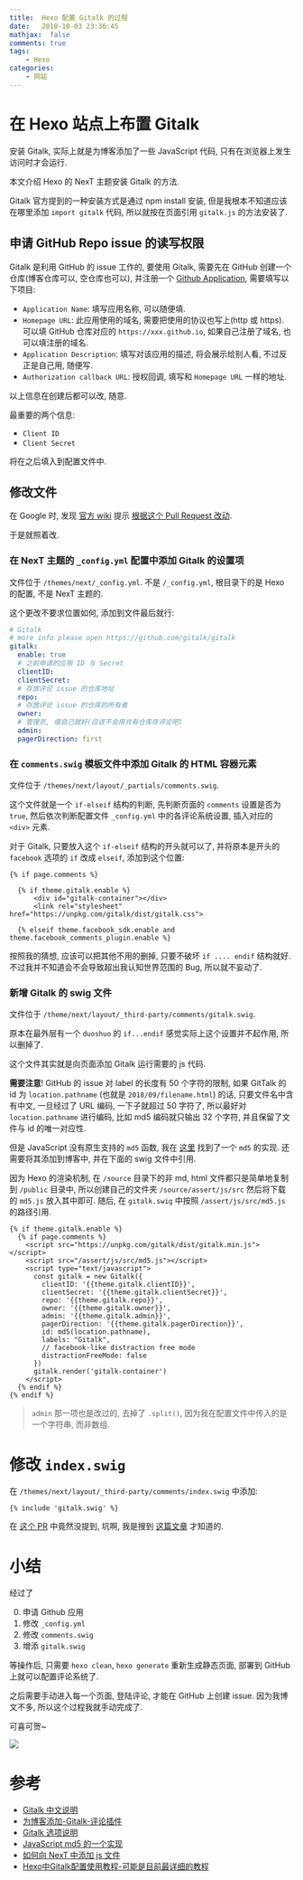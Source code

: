 ```yaml
---
title:  Hexo 配置 Gitalk 的过程
date:   2018-10-03 23:36:45
mathjax:  false
comments: true
tags:
    - Hexo
categories:
    - 网站
---
```


# 在 Hexo 站点上布置 Gitalk

安装 Gitalk, 实际上就是为博客添加了一些 JavaScript 代码, 只有在浏览器上发生访问时才会运行.

本文介绍 Hexo 的 NexT 主题安装 Gitalk 的方法.

Gitalk 官方提到的一种安装方式是通过 npm install 安装, 但是我根本不知道应该在哪里添加 `import gitalk` 代码, 所以就按在页面引用 `gitalk.js` 的方法安装了.

<!--more-->

## 申请 GitHub Repo issue 的读写权限

Gitalk 是利用 GitHub 的 issue 工作的, 要使用 Gitalk, 需要先在 GitHub 创建一个仓库(博客仓库可以, 空仓库也可以), 并注册一个 [Github Application](https://github.com/settings/applications/new), 需要填写以下项目:

- `Application Name`: 填写应用名称, 可以随便填.
- `Homepage URL`: 此应用使用的域名, 需要把使用的协议也写上(http 或 https). 可以填 GitHub 仓库对应的 `https://xxx.github.io`, 如果自己注册了域名, 也可以填注册的域名.
- `Application Description`: 填写对该应用的描述, 将会展示给别人看, 不过反正是自己用, 随便写.
- `Authorization callback URL`: 授权回调, 填写和 `Homepage URL` 一样的地址.

以上信息在创建后都可以改, 随意.

最重要的两个信息:

- `Client ID`
- `Client Secret`

将在之后填入到配置文件中.

## 修改文件

在 Google 时, 发现 [官方 wiki](https://github.com/gitalk/gitalk/wiki/在hexo-next主题上使用gitalk) 提示 [根据这个 Pull Request 改动](https://github.com/iissnan/hexo-theme-next/pull/1814/files).

于是就照着改.

### 在 NexT 主题的 `_config.yml` 配置中添加 Gitalk 的设置项

文件位于 `/themes/next/_config.yml`. 不是 `/_config.yml`, 根目录下的是 Hexo 的配置, 不是 NexT 主题的.

这个更改不要求位置如何, 添加到文件最后就行:

```yml
# Gitalk
# more info please open https://github.com/gitalk/gitalk
gitalk:
  enable: true
  # 之前申请的应用 ID 与 Secret
  clientID:
  clientSecret:
  # 存放评论 issue 的仓库地址
  repo:
  # 存放评论 issue 的仓库的所有者
  owner:
  # 管理员, 填自己就好(应该不会用共有仓库存评论吧)
  admin:
  pagerDirection: first
```

### 在 `comments.swig` 模板文件中添加 Gitalk 的 HTML 容器元素

文件位于 `/themes/next/layout/_partials/comments.swig`.

这个文件就是一个 `if-elseif` 结构的判断, 先判断页面的 `comments` 设置是否为 `true`, 然后依次判断配置文件 `_config.yml` 中的各评论系统设置, 插入对应的 `<div>` 元素.

对于 Gitalk, 只要放入这个 `if-elseif` 结构的开头就可以了, 并将原本是开头的 `facebook` 选项的 `if` 改成 `elseif`, 添加到这个位置:

```swig
{% if page.comments %}

  {% if theme.gitalk.enable %}
      <div id="gitalk-container"></div>
      <link rel="stylesheet" href="https://unpkg.com/gitalk/dist/gitalk.css">

  {% elseif theme.facebook_sdk.enable and theme.facebook_comments_plugin.enable %}
```

按照我的猜想, 应该可以把其他不用的删掉, 只要不破坏 `if .... endif` 结构就好. 不过我并不知道会不会导致超出我认知世界范围的 Bug, 所以就不妄动了.

### 新增 Gitalk 的 swig 文件

文件位于 `/theme/next/layout/_third-party/comments/gitalk.swig`.

原本在最外层有一个 `duoshuo` 的 `if...endif` 感觉实际上这个设置并不起作用, 所以删掉了.

这个文件其实就是向页面添加 Gitalk 运行需要的 js 代码.

**需要注意**! GitHub 的 issue 对 label 的长度有 50 个字符的限制, 如果 GitTalk 的 id 为 `location.pathname` (也就是 `2018/09/filename.html`) 的话, 只要文件名中含有中文, 一旦经过了 URL 编码, 一下子就超过 50 字符了, 所以最好对 `location.pathname` 进行编码, 比如 md5 编码就只输出 32 个字符, 并且保留了文件与 id 的唯一对应性.

但是 JavaScript 没有原生支持的 `md5` 函数, 我在 [这里](https://github.com/blueimp/JavaScript-MD5/tree/master/js) 找到了一个 `md5` 的实现. 还需要将其添加到博客中, 并在下面的 swig 文件中引用.

因为 Hexo 的渲染机制, 在 `/source` 目录下的非 md, html 文件都只是简单地复制到 `/public` 目录中, 所以创建自己的文件夹 `/source/assert/js/src` 然后将下载的 `md5.js` 放入其中即可. 随后, 在 `gitalk.swig` 中按照 `/assert/js/src/md5.js` 的路径引用.

```swig
{% if theme.gitalk.enable %}
  {% if page.comments %}
    <script src="https://unpkg.com/gitalk/dist/gitalk.min.js"></script>
    <script src="/assert/js/src/md5.js"></script>
    <script type="text/javascript">
      const gitalk = new Gitalk({
        clientID: '{{theme.gitalk.clientID}}',
        clientSecret: '{{theme.gitalk.clientSecret}}',
        repo: '{{theme.gitalk.repo}}',
        owner: '{{theme.gitalk.owner}}',
        admin: '{{theme.gitalk.admin}}',
        pagerDirection: '{{theme.gitalk.pagerDirection}}',
        id: md5(location.pathname),
        labels: "Gitalk",
        // facebook-like distraction free mode
        distractionFreeMode: false
      })
      gitalk.render('gitalk-container')
    </script>
  {% endif %}
{% endif %}
```

> `admin` 那一项也是改过的, 去掉了 `.split()`, 因为我在配置文件中传入的是一个字符串, 而非数组.

# 修改 `index.swig`

在 `/themes/next/layout/_third-party/comments/index.swig` 中添加:

```swig
{% include 'gitalk.swig' %}
```

在 [这个 PR](https://github.com/iissnan/hexo-theme-next/pull/1814/files) 中竟然没提到, 坑啊, 我是搜到 [这篇文章](https://iochen.com/2018/01/06/use-gitalk-in-hexo/) 才知道的.

# 小结

经过了

0. 申请 Github 应用
0. 修改 `_config.yml`
0. 修改 `comments.swig`
0. 增添 `gitalk.swig`

等操作后, 只需要 `hexo clean`, `hexo generate` 重新生成静态页面, 部署到 GitHub 上就可以配置评论系统了.

之后需要手动进入每一个页面, 登陆评论, 才能在 GitHub 上创建 issue. 因为我博文不多, 所以这个过程我就手动完成了.

可喜可贺~

![](https://raw.githubusercontent.com/zombie110year/imgstore/master/img/20181004020620.png)

# 参考

- [Gitalk 中文说明](https://github.com/gitalk/gitalk/blob/master/readme-cn.md)
- [为博客添加-Gitalk-评论插件](https://knightcai.github.io/2017/12/19/%E4%B8%BA%E5%8D%9A%E5%AE%A2%E6%B7%BB%E5%8A%A0-Gitalk-%E8%AF%84%E8%AE%BA%E6%8F%92%E4%BB%B6/)
- [Gitalk 选项说明](https://github.com/gitalk/gitalk#options)
- [JavaScript md5 的一个实现](https://github.com/blueimp/JavaScript-MD5)
- [如何向 NexT 中添加 js 文件](https://github.com/iissnan/hexo-theme-next/issues/1436)
- [Hexo中Gitalk配置使用教程-可能是目前最详细的教程](https://iochen.com/2018/01/06/use-gitalk-in-hexo/)
